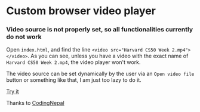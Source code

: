 # Custom browser video player

### Video source is not properly set, so all functionalities currently do not work
Open `index.html`, and find the line `<video src="Harvard CS50 Week 2.mp4"></video>`.
As you can see, unless you have a video with the exact name of `Harvard CS50 Week 2.mp4`, the video player won't work.

The video source can be set dynamically by the user via an `Open video file` button or something like that, I am just too lazy to do it.

[Try it](https://youssef-attai.github.io/video-player)

Thanks to [CodingNepal](https://www.youtube.com/watch?v=-r9TTW0D3t4)
